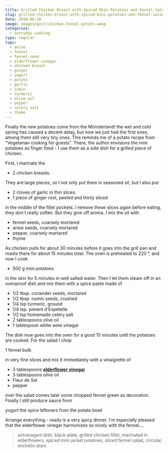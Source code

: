 ```yaml
---
title: Grilled Chicken Breast with Spiced Mini Potatoes and Fennel Salad
slug: grilled-chicken-breast-with-spiced-mini-potatoes-and-fennel-salad
date: 2010-06-20
image: images/post/chicken-fennel-potato.webp
categories: 
  - everyday cooking
type: regular
tags: 
  - anise
  - fennel
  - fennel seed
  - elderflower vinegar
  - chicken breast
  - ginger
  - yogurt
  - potato
  - garlic
  - cumin
  - turmeric
  - olive oil
  - pepper
  - celery salt
  - thyme
---
```


Finally the new potatoes come from the Münsterland! the wet and cold spring has caused a decent delay, but now we just had the first ones, among them still very tiny ones. This reminds me of a potato recipe from "Vegetarian cooking for guests". There, the author envisions the mini potatoes as finger food - I use them as a side dish for a grilled piece of chicken.

First, I marinate the

* 2 chicken breasts.

They are large pieces, so I not only put them in seasoned oil, but I also put

* 2 cloves of garlic in thin slices. 
* 1 piece of ginger root, peeled and thinly sliced

in the middle of the fillet pockets. I remove these slices again before eating, they don't really soften. But they give off aroma. I mix the oil with

* fennel seeds, coarsely mortared 
* anise seeds, coarsely mortared 
* pepper, coarsely mortared 
* thyme

As chicken pulls for about 30 minutes before it goes into the grill pan and roasts there for about 15 minutes total. The oven is preheated to 220 °, and now I cook

* 500 g mini potatoes

in the skin for 5 minutes in well salted water. Then I let them steam off in an ovenproof dish and mix them with a spice paste made of

* 1/2 tbsp. coriander seeds, mortared 
* 1/2 tbsp. cumin seeds, crushed 
* 1/4 tsp turmeric, ground 
* 1/4 tsp. piment d'Espelette 
* 1/2 tsp homemade celery salt 
* 2 tablespoons olive oil 
* 1 tablespoon white wine vinegar

The dish now goes into the oven for a good 15 minutes until the potatoes are cooked. For the salad I chop

1 fennel bulb

in very fine slices and mix it immediately with a vinaigrette of

* 3 tablespoons **[elderflower vinegar](../elderflower-vinegar)** 
* 3 tablespoons olive oil 
* Fleur de Sel 
* pepper

over the salad comes later some chopped fennel green as decoration. Finally I still produce sauce from

yogurt the spice leftovers from the potato bowl

Arrange everything - ready is a very spicy dinner. I'm especially pleased that the elderflower vinegar harmonizes so nicely with the fennel....

> extravagant dish, black plate, grilled chicken fillet, marinated in elderflowers, spiced mini jacket potatoes, sliced fennel salad, circular, michelin stars 


